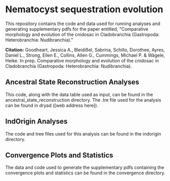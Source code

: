 # Nematocyst sequestration evolution

This repository contains the code and data used for running analyses and generating supplementary pdfs for the paper entitled, "Comparative morphology and evolution of the cnidosac in Cladobranchia (Gastropoda: Heterobranchia: Nudibranchia)."

**Citation:** 
Goodheart, Jessica A., Bleidißel, Sabrina, Schillo, Dorothee, Ayres, Daniel L., Strong, Ellen E., Collins, Allen G., Cummings, Michael P. & Wägele, Heike. In prep. Comparative morphology and evolution of the cnidosac in Cladobranchia (Gastropoda: Heterobranchia: Nudibranchia).

## Ancestral State Reconstruction Analyses

This code, along with the data table used as input, can be found in the ancestral_state_reconstruction directory. The .tre file used for the analysis can be found in dryad ([web address here]).

## IndOrigin Analyses

The code and tree files used for this analysis can be found in the indorigin directory.

## Convergence Plots and Statistics

The data and code used to generate the supplementary pdfs containing the convergence plots and statistics can be found in the convergence directory.
